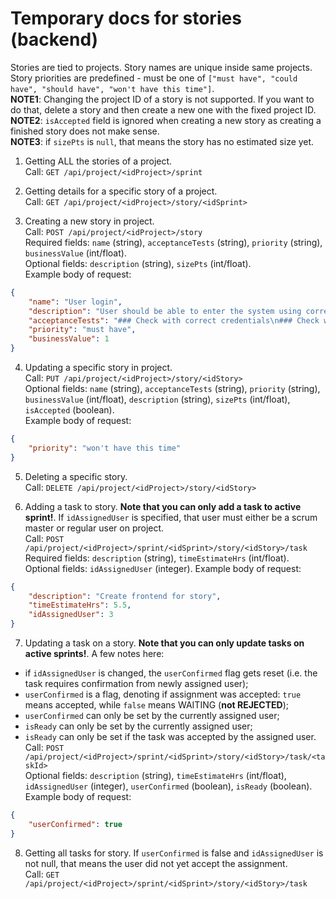 # Temporary docs for stories (backend)
Stories are tied to projects. Story names are unique inside same projects. Story priorities are predefined - must be one of `["must have", "could have", "should have", "won't have this time"]`.  
**NOTE1**: Changing the project ID of a story is not supported. If you want to do that, delete a story and then create a new one with the fixed project ID.  
**NOTE2**: `isAccepted` field is ignored when creating a new story as creating a finished story does not make sense.  
**NOTE3**: if `sizePts` is `null`, that means the story has no estimated size yet.  

1. Getting ALL the stories of a project.  
Call: `GET /api/project/<idProject>/sprint`  

2. Getting details for a specific story of a project.  
Call: `GET /api/project/<idProject>/story/<idSprint>`  

3. Creating a new story in project.  
Call: `POST /api/project/<idProject>/story`  
Required fields: `name` (string), `acceptanceTests` (string), `priority` (string), `businessValue` (int/float).  
Optional fields: `description` (string), `sizePts` (int/float).  
Example body of request:  
```json
{
    "name": "User login",
    "description": "User should be able to enter the system using correct credentials.",
    "acceptanceTests": "### Check with correct credentials\n### Check with wrong credentials",
    "priority": "must have",
    "businessValue": 1
}
```  

4. Updating a specific story in project.    
Call: `PUT /api/project/<idProject>/story/<idStory>`  
Optional fields: `name` (string), `acceptanceTests` (string), `priority` (string), `businessValue` (int/float), `description` (string), `sizePts` (int/float), `isAccepted` (boolean).  
Example body of request:  
```json
{
    "priority": "won't have this time"
}
```

5. Deleting a specific story.  
Call: `DELETE /api/project/<idProject>/story/<idStory>`  

6. Adding a task to story. **Note that you can only add a task to active sprint!**. If `idAssignedUser` is specified, that user must either be a scrum master or regular user on project.  
Call: `POST /api/project/<idProject>/sprint/<idSprint>/story/<idStory>/task`  
Required fields: `description` (string), `timeEstimateHrs` (int/float).  
Optional fields: `idAssignedUser` (integer).
Example body of request:
```json
{
	"description": "Create frontend for story",
	"timeEstimateHrs": 5.5,
	"idAssignedUser": 3
}
```

7. Updating a task on a story. **Note that you can only update tasks on active sprints!**. A few notes here:
- if `idAssignedUser` is changed, the `userConfirmed` flag gets reset (i.e. the task requires confirmation from newly assigned user);  
- `userConfirmed` is a flag, denoting if assignment was accepted: `true` means accepted, while `false` means WAITING (**not REJECTED**);  
- `userConfirmed` can only be set by the currently assigned user;  
- `isReady` can only be set by the currently assigned user;  
- `isReady` can only be set if the task was accepted by the assigned user.  
Call: `POST /api/project/<idProject>/sprint/<idSprint>/story/<idStory>/task/<taskId>`  
Optional fields: `description` (string), `timeEstimateHrs` (int/float), `idAssignedUser` (integer), `userConfirmed` (boolean), `isReady` (boolean).
Example body of request:
```json
{
    "userConfirmed": true
}
```

8. Getting all tasks for story. If `userConfirmed` is false and `idAssignedUser` is not null, that means the user did not yet accept the assignment.    
Call: `GET /api/project/<idProject>/sprint/<idSprint>/story/<idStory>/task`  
